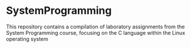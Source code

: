 # SystemProgramming

This repository contains a compilation of laboratory assignments from the System Programming course, focusing on the C language within the Linux operating system
